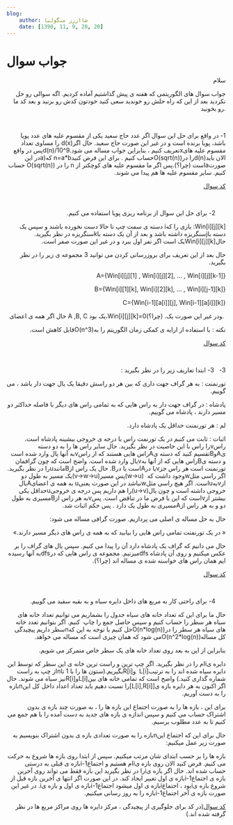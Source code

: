 ```yaml
---
blog:
    author: شااززز منگولیا
    date: [1390, 11, 9, 20, 20]
---
```

# جواب سوال

<div class="cnt">
<p align="right" class="" dir="ltr">سلام</p>
<p align="right" class="" dir="ltr">جواب سوال های
الگوریتمی که هفته ی پیش گذاشتیم آماده کردیم. اگه سوالی رو حل نکردید بعد از این
که راه حلش رو خوندید سعی کنید خودتون کدش رو بزنید و بعد کد ما رو بخونید.</p>
<p class="" dir="ltr"><br/></p>
<p class="" dir="rtl">1- در واقع برای حل این سوال اگر عدد حاج سعید یکی از مقسوم علیه های
عدد پویا باشد، پویا برنده است و در غیر این صورت حاج سعید. حال اگرd(x) را مساوی تعداد مقسوم علیه هایxتعریف کنیم ، بنابراین جواب مساله می شود.d(n)/10^9پس در واقع الان بایدd(n)را درO(sqrt(n))حساب کنیم . برای این فرض
کنیدn=a*b که(a<b></b>در این صورتaاست
(چرا؟).پس اگر ما مقسوم علیه های کوچکتر از n را در ((O(sqrt(n حساب کنیم. سایر مقسوم علیه ها هم پیدا می شوند.</p>
<p class="" dir="rtl"><a href="http://paste.ubuntu.com/821687/">کد سوال</a><br/></p>
<p><u><br/></u></p>
<p class="" dir="ltr"></p>
<p class="" dir="rtl">     
2- برای حل این سوال از برنامه ریزی پویا استفاده می کنیم.</p>
<p class="" dir="rtl">Win[i][j][k]: بازی را کهi دسته ی سمت چپ تا حالا دست نخورده
باشند و سپس یک دسته باjسنگریزه
داشته باشد و بعد از آن یک دسته باkسنگریزه
در نظر بگیرید. حالWin[i][j][k]یک است اگر نفر
اول ببرد و در غیر این صورت صفر است.</p>
<p class="" dir="rtl">حال بعد از این تعریف برای بروزرسانی
کردن می توانید 3 مجموعه ی زیر را در نظر بگیرید.        </p>
<p class="" dir="rtl">A={Win[i][j][1] , Win[i][j][2], … ,
Win[i][j][k-1]}</p>
<p class="" dir="rtl">B={Win[i][1][k], Win[i][2][k], … ,
Win[i][j-1][k]}</p>
<p class="" dir="rtl">C={Win[i-1][a[i]][j],
Win[i-1][a[i]][k]}</p>
<p align="right" class="" dir="ltr">حال اگر همه ی اعضای A ,B, C یک بود،Win[i][j][k]=0ودر غیر این صورت یک. (چرا؟). </p>
<p class="" dir="rtl">نکته : با استفاده از ارایه ی
کمکی زمان الگوریتم را بهO(n^3)قابل کاهش است.</p>
<p class="" dir="rtl"><a href="http://paste.ubuntu.com/821742/">کد سوال</a></p>
<p class="" dir="rtl"> </p>
<p class="" dir="rtl">3-   3- ابتدا تعاریف زیر را در نظر بگیرید :</p>
<p class="" dir="rtl">تورنمنت : به هر گراف جهت داری که بین
هر دو راسش دقیقا یک یال جهت دار باشد ، می گوییم.</p>
<p class="" dir="rtl">پادشاه : در گراف جهت دار به راس هایی
که به تمامی راس های دیگر با فاصله حداکثر دو مسیر دارند ، پادشاه می گوییم.</p>
<p class="" dir="rtl">لم : هر تورنمنت حداقل یک پادشاه
دارد.</p>
<p class="" dir="rtl">اثبات : ثابت می کنیم در یک تورنمت
راس با درجه ی خروجی بیشینه پادشاه است. راسvرا راس با این خاصیت در نظر بگیرید. حال سایر راس ها را به دو
دسته یAوBتقسیم کنید که دسته یAراس هایی هستند
که از راسvبه آنها یال وارد شده است
و دسته یBراس هایی که از آنها بهvیال وارد شده است. واضح است که چون گرافمان تورنمنت است هر راس جزvیا درAاست یا درB. حال یک راس ازBمانندuرا در نظر بگیرید. اگر راسی مثلwوجود داشت که  (w-&gt;u)پس مسیر(v-&gt;w-&gt;u)یک
مسیر به طول دو ازvبهuاست. اگر هیچ راسی مثلwنباشد در این
صورت یعنیu به همه ی اعضایAیال خروجی داشته است و چون یال(u-&gt;v)را هم داریم پس
درجه ی خروجیuحداقل یکی بیشتر ازvاست که این با فرض ما در تناقض است. پسvبه هر راس ازBمسیری به طول
دو و به هر راس ازAمسیری به طول یک دارد . پس حکم اثبات
شد.</p>
<p class="" dir="rtl">حال به حل مساله ی اصلی می پردازیم.
صورت گرافی مساله می شود:</p>
<p class="" dir="rtl">« در یک تورنمنت تمامی راس هایی را
بیابید که به همه ی راس های دیگر مسیر دارند.»</p>
<p class="" dir="rtl">حال می دانیم که گراف یک پادشاه دارد
آن را پیدا می کنیم. سپس یال های گراف را بر عکس میکنیم و روی آن پادشاه dfsمیزنیم. مجموعه
ی راس هایی که درdfsبه آنها رسیده ایم همان راس های خواسته
شده ی مساله اند (چرا؟).<a href="http://paste.ubuntu.com/821738/"><br/></a></p>
<p class="" dir="rtl"><a href="http://paste.ubuntu.com/821738/">کد سوال</a></p>
<p class="" dir="rtl"><a href="http://paste.ubuntu.com/821738/"><br/></a></p>
<p class="" dir="rtl"></p>
<p class="" dir="rtl">   
  4- برای راحتی کار به مربع های داخل دایره سیاه و به بقیه سفید می
گوییم.</p>
<p class="" dir="rtl">حال ما برای این که تعداد خانه های
سیاه جدول را بشماریم می توانیم تعداد خانه های سیاه هر سطر را حساب کنیم و سپس
حاصل جمع را چاپ  کنیم. اگر بتوانیم تعدد خانه های سیاه هر سطر را درO(n*log(n))حل کنیم با توجه به این کهnسطر داریم پیچیدگی کل مسالهO(n^2*log(n))می شود که همان چیزی است
که مساله می خواهد.</p>
<p class="" dir="rtl">بنابراین از این به بعد روی تعداد
خانه های یک سطر خاص متمرکز می شویم.</p>
<p class="" dir="rtl">دایره یiام را در نظر بگیرید. اگر چپ ترین و راست ترین خانه ی این سطر که
توسط این دایره سیاه شده اند را به ترتیبL[i]  وR[i]بگیریم.(ستون ها را با 1 تاnاز چپ به راست شماره گذاری کنید.) واضح است که
تمامی خانه های بینL[i]وR[i]نیز سیاه می شوند. حال اگر اکنون به هر
دایره بازه ی[L[i],R[i]]را نسبت دهیم باید تعداد اعداد داخل کل
اینnبازه را به دست آوریم.</p>
<p class="" dir="rtl">برای این ، بازه ها را به صورت اجتماع
این بازه ها را ، به صورت چند بازه ی بدون اشتراک حساب می کنیم و سپس اندازه ی
بازه های جدید به دست آمده را با هم جمع می کنیم تا به عدد مطلوب برسیم.</p>
<p class="" dir="rtl">حال برای این که اجتماع اینnبازه را به صورت تعدادی بازه ی بدون اشتراک بنویسیم به صورت زیر
عمل میکنیم:</p>
<p class="" dir="rtl">بازه ها را بر حسب ابتدای شان مرتب
میکنیم. سپس از ابتدا روی بازه ها شروع به حرکت می کنیم. فرض کنید الان روی بازه یiام هستیم و اجتماعi-1بازه ی قبلی به درستی حساب شده اند. حال اگر بازه یiرا در نظر بگیرید این بازه فقط می تواند
روی آخرین بازه ی اجتماعi-1بازه ی اول
تغییر ایجاد کند. در این صورت اگر انتها ی آخرین بازه قبل از شروع بازه یiبود ، اجتماعiبازه ی اول
میشود اجتماعi-1بازه ی اول و بازه یi. در غیر این صورت بازه ی آخر اجتماعi-1بازه را به روز رسانی میکنیم.</p>
<p class="" dir="rtl"><a href="http://paste.ubuntu.com/821573/">کد سوال</a>(در کد برای جلوگیری از پیچیدگی ، مرکز دایره ها روی مراکز مربع ها در نظر گرفته
شده اند.)</p>
<p class="" dir="rtl">  </p>
<p class="" dir="rtl"> </p>
</div>
